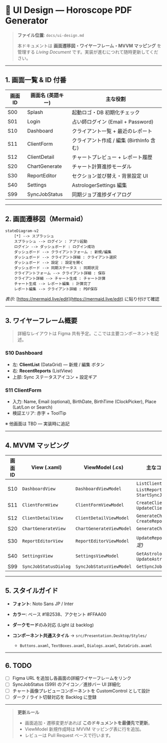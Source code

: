 # 🎨 UI Design — Horoscope PDF Generator

> **ファイル位置**: `docs/ui-design.md`
>
> 本ドキュメントは **画面遷移図・ワイヤーフレーム・MVVM マッピング** を管理する *Living Document* です。実装が進むにつれて随時更新してください。

---

## 1. 画面一覧 & ID 付番

| 画面ID | 画面名 (英語キー)    | 主な役割                         |
| ---- | ------------- | ---------------------------- |
| S00  | Splash        | 起動ロゴ・DB 初期化チェック              |
| S01  | Login         | 占い師ログイン (Email + Password)   |
| S10  | Dashboard     | クライアント一覧 + 最近のレポート           |
| S11  | ClientForm    | クライアント作成 / 編集 (BirthInfo 含む) |
| S12  | ClientDetail  | チャートプレビュー + レポート履歴           |
| S20  | ChartGenerate | チャート計算進捗モーダル                 |
| S30  | ReportEditor  | セクション並び替え・背景設定 UI            |
| S40  | Settings      | AstrologerSettings 編集        |
| S99  | SyncJobStatus | 同期ジョブ進捗ダイアログ                 |

---

## 2. 画面遷移図（Mermaid）

```mermaid
stateDiagram-v2
    [*] --> スプラッシュ
    スプラッシュ --> ログイン : アプリ起動
    ログイン --> ダッシュボード : ログイン成功
    ダッシュボード --> クライアントフォーム : 新規/編集
    ダッシュボード --> クライアント詳細 : クライアント選択
    ダッシュボード --> 設定 : 設定を開く
    ダッシュボード --> 同期ステータス : 同期状況
    クライアントフォーム --> クライアント詳細 : 保存
    クライアント詳細 --> チャート生成 : チャート計算
    チャート生成 --> レポート編集 : 計算完了
    レポート編集 --> クライアント詳細 : PDF保存
```

*表示*: [https://mermaid.live/edit](https://mermaid.live/edit) に貼り付けて確認

---

## 3. ワイヤーフレーム概要

> 詳細なレイアウトは Figma 共有予定。ここでは主要コンポーネントを記述。

### S10 Dashboard

* 左: **ClientList** (DataGrid) — 新規 / 編集 ボタン
* 右: **RecentReports** (ListView)
* 上部: Sync ステータスアイコン + 設定ギア

### S11 ClientForm

* 入力: Name, Email (optional), BirthDate, BirthTime (ClockPicker), Place (Lat/Lon or Search)
* 検証エリア: 赤字 + ToolTip

※ 他画面は TBD — 実装時に追記

---

## 4. MVVM マッピング

| 画面ID | View (.xaml)          | ViewModel (.cs)          | 主なコマンド / クエリ依存                                                  |
| ---- | --------------------- | ------------------------ | --------------------------------------------------------------- |
| S10  | `DashboardView`       | `DashboardViewModel`     | `ListClientsQuery`, `ListReportsQuery`, `StartSyncJobCommand`   |
| S11  | `ClientFormView`      | `ClientFormViewModel`    | `CreateClientCommand`, `UpdateClientCommand`                    |
| S12  | `ClientDetailView`    | `ClientDetailViewModel`  | `GenerateChartCommand`, `CreateReportCommand`                   |
| S20  | `ChartGenerateView`   | `ChartGenerateViewModel` | `GenerateChartCommand`                                          |
| S30  | `ReportEditorView`    | `ReportEditorViewModel`  | `UpdateReportSectionCommand` *(予定)*                             |
| S40  | `SettingsView`        | `SettingsViewModel`      | `GetAstrologerSettingsQuery`, `UpdateAstrologerSettingsCommand` |
| S99  | `SyncJobStatusDialog` | `SyncJobStatusViewModel` | `GetSyncJobStatusQuery`                                         |

---

## 5. スタイルガイド

* **フォント**: Noto Sans JP / Inter
* **カラー**: ベース #1B2538、アクセント #FFAA00
* **ダークモード**のみ対応 (Light は backlog)
* **コンポーネント共通スタイル** → `src/Presentation.Desktop/Styles/`

  * `Buttons.axaml`, `TextBoxes.axaml`, `Dialogs.axaml`, `DataGrids.axaml`

---

## 6. TODO

* [ ] Figma URL を追加し各画面の詳細ワイヤーフレームをリンク
* [ ] SyncJobStatus (S99) のアイコン／進捗バー UI 詳細化
* [ ] チャート画像プレビューコンポーネントを CustomControl として設計
* [ ] ダーク / ライト切替対応を Backlog に登録

---

> **更新ルール**
>
> * 画面追加・遷移変更があれば **このドキュメントを最優先で更新**。
> * ViewModel 新規作成時は MVVM マッピング表に行を追加。
> * レビューは Pull Request ベースで行います。

